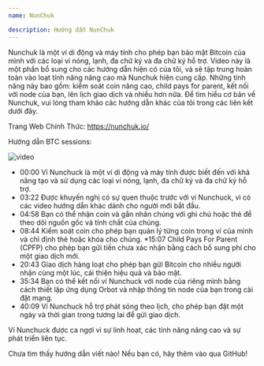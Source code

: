 ```yaml
---
name: NunChuk

description: Hướng dẫn NunChuk
---
```


Nunchuk là một ví di động và máy tính cho phép bạn bảo mật Bitcoin của mình với các loại ví nóng, lạnh, đa chữ ký và đa chữ ký hỗ trợ. Video này là một phần bổ sung cho các hướng dẫn hiện có của tôi, và sẽ tập trung hoàn toàn vào loạt tính năng nâng cao mà Nunchuk hiện cung cấp. Những tính năng này bao gồm: kiểm soát coin nâng cao, child pays for parent, kết nối với node của bạn, lên lịch giao dịch và nhiều hơn nữa. Để tìm hiểu cơ bản về Nunchuk, vui lòng tham khảo các hướng dẫn khác của tôi trong các liên kết dưới đây.

Trang Web Chính Thức: https://nunchuk.io/

Hướng dẫn BTC sessions:

![video](https://youtu.be/ugzdX0Q0Cgs?si=X-ZsK9Y_0-IHBCj4)

- 00:00 Ví Nunchuck là một ví di động và máy tính được biết đến với khả năng tạo và sử dụng các loại ví nóng, lạnh, đa chữ ký và đa chữ ký hỗ trợ.
- 03:22 Được khuyến nghị có sự quen thuộc trước với ví Nunchuck, vì có các video hướng dẫn khác dành cho người mới bắt đầu.
- 04:58 Bạn có thể nhận coin và gắn nhãn chúng với ghi chú hoặc thẻ để theo dõi nguồn gốc và tính chất của chúng.
- 08:44 Kiểm soát coin cho phép bạn quản lý từng coin trong ví của mình và chỉ định thẻ hoặc khóa cho chúng.
  \*15:07 Child Pays For Parent (CPFP) cho phép bạn gửi tiền chưa xác nhận bằng cách bổ sung phí cho một giao dịch mới.
- 20:43 Giao dịch hàng loạt cho phép bạn gửi Bitcoin cho nhiều người nhận cùng một lúc, cải thiện hiệu quả và bảo mật.
- 35:34 Bạn có thể kết nối ví Nunchuck với node của riêng mình bằng cách thiết lập ứng dụng Orbot và nhập thông tin node của bạn trong cài đặt mạng.
- 40:09 Ví Nunchuck hỗ trợ phát sóng theo lịch, cho phép bạn đặt một ngày và thời gian trong tương lai để gửi giao dịch.

Ví Nunchuck được ca ngợi vì sự linh hoạt, các tính năng nâng cao và sự phát triển liên tục.

Chưa tìm thấy hướng dẫn viết nào! Nếu bạn có, hãy thêm vào qua GitHub!
